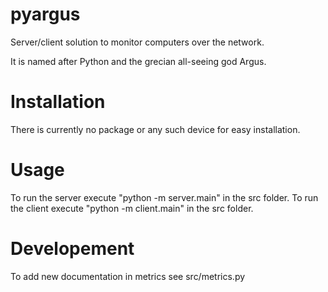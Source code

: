 pyargus
=======

Server/client solution to monitor computers over the network.

It is named after Python and the grecian all-seeing god Argus.


Installation
=======

There is currently no package or any such device for easy installation.

Usage
=======
To run the server execute "python -m server.main" in the src folder.
To run the client execute "python -m client.main" in the src folder.

Developement
=======
To add new documentation in metrics see src/metrics.py
